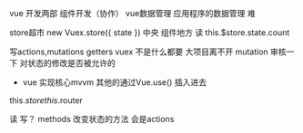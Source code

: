 vue 开发两部
组件开发（协作） vue数据管理
应用程序的数据管理 难


store超市 new Vuex.store({
   state
 })
 中央 组件地方
 读 this.$store.state.count

 写actions,mutations getters
 vuex 不是什么都要 大项目离不开
mutation 审核一下 对状态的修改是否被允许的

- vue 实现核心mvvm 其他的通过Vue.use() 插入进去

this.$store
this.$router

读
写？
methods 改变状态的方法 会是actions
